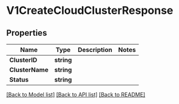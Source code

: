# V1CreateCloudClusterResponse

## Properties

Name | Type | Description | Notes
------------ | ------------- | ------------- | -------------
**ClusterID** | **string** |  | 
**ClusterName** | **string** |  | 
**Status** | **string** |  | 

[[Back to Model list]](../README.md#documentation-for-models) [[Back to API list]](../README.md#documentation-for-api-endpoints) [[Back to README]](../README.md)


